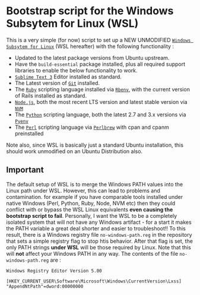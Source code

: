 # Bootstrap script for the Windows Subsytem for Linux (WSL)

This is a very simple (for now) script to set up a NEW UNMODIFIED [`Windows Subsytem for Linux`][wsl] (WSL hereafter) with the following functionality :

* Updated to the latest package versions from Ubuntu upstream.
* Have the `build-essential` package installed, plus all required support libraries to enable the below functionality to work.
* [`Sublime Text 3`][sublime] Editor installed as standard.
* The Latest version of [`Git`][git] installed.
* The [`Ruby`][ruby] scripting language installed via [`Rbenv`][rbenv], with the current version of Rails installed as standard.
* [`Node.js`][node], both the most recent LTS version and latest stable version via [`NVM`][nvm]
* The [`Python`][python] scripting language, both the latest 2.7 and 3.x versions via [`Pyenv`][pyenv]
* The [`Perl`][perl] scripting language via [`Perlbrew`][perlbrew] with cpan and cpanm preinstalled

Note also, since WSL is basically just a standard Ubuntu installation, this should work unmodified on an Ubuntu Distribution also.

## Important
The default setup of WSL is to merge the Windows PATH values into the Linux path under WSL. However, this can lead to problems and contamination. for example if you have comparable tools installed under native Windows (Perl, Python, Ruby, Node, NVM etc) then they could conflict with or bypass the WSL Linux equivalents __even causing the bootstrap script to fail__.
Personally, I want the WSL to be a completely isolated system that will not have any Windows artifact - for a start it makes the PATH variable a great deal shorter and easier to troubleshoot!! To this result, there is a Windows registry file `no-windows-path.reg` in the repository that sets a simple registry flag to stop htis behavior. After that flag is set, the only PATH strings __under WSL__ will be those required by Linux. Note that this will __not__ affect your Windows PATH in any way.
The contents of the file `no-windows-path.reg` are :

```
Windows Registry Editor Version 5.00

[HKEY_CURRENT_USER\Software\Microsoft\Windows\CurrentVersion\Lxss]
"AppendNtPath"=dword:00000000
```
[wsl]: https://msdn.microsoft.com/commandline/wsl/about
[sublime]: https://www.sublimetext.com/
[git]: https://git-scm.com
[ruby]: https://www.ruby-lang.org
[rbenv]: https://github.com/rbenv/rbenv
[node]: https://nodejs.org
[nvm]: https://github.com/creationix/nvm
[python]: https://www.python.org/
[pyenv]: https://github.com/pyenv/pyenv
[perl]: https://www.perl.org/
[perlbrew]: https://perlbrew.pl/